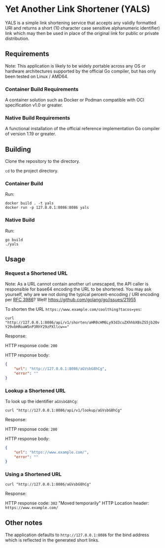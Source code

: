 # Yet Another Link Shortener (YALS)

YALS is a simple link shortening service that accepts any validly formatted URI and returns a short (10 character case sensitive alphanumeric identifier) link which may then be used in place of the original link for public or private distribution.

## Requirements

Note: This application is likely to be widely portable across any OS or hardware architectures supported by the official Go compiler, but has only been tested on Linux / AMD64.

### Container Build Requirements

A container solution such as Docker or Podman compatible with OCI specification v1.0 or greater.

### Native Build Requirements

A functional installation of the official reference implementation Go compiler of version 1.19 or greater.

## Building

Clone the repository to the directory.

`cd` to the project directory.

### Container Build

Run:

```
docker build . -t yals
docker run -p 127.0.0.1:8086:8086 yals
```

### Native Build

Run:

```
go build
./yals
```

## Usage

### Request a Shortened URL

Note: As a URL cannot contain another url unescaped, the API caller is responsible for base64 encoding the URL to be shortened. You may ask yourself, why are we not doing the typical percent-encoding / URI encoding per [RFC 3986](https://www.rfc-editor.org/rfc/rfc3986.html#page-12)? Well! https://github.com/golang/go/issues/21955

To shorten the URL `https://www.example.com/coolthing?tacos=yes`:

`curl "http://127.0.0.1:8086/api/v1/shorten/aHR0cHM6Ly93d3cuZXhhbXBsZS5jb20vY29vbHRoaW5nP3RhY29zPXllcw=="`

Response:


HTTP response code: `200`

HTTP response body:

```json
{
    "url": "http://127.0.0.1:8086/aGVsbG8hCg",
    "error": ""
}
```

### Lookup a Shortened URL

To look up the identifier `aGVsbG8hCg`:

`curl "http://127.0.0.1:8086/api/v1/lookup/aGVsbG8hCg"`

Response:

HTTP response code: `200`

HTTP response body:

```json
{
    "url": "https://www.example.com/",
    "error": ""
}

```

### Using a Shortened URL

`curl "http://127.0.0.1:8086/aGVsbG8hCg"`

Response:

HTTP response code: `302` "Moved temporarily"
HTTP Location header: `https://www.example.com/`

## Other notes

The application defaults to `http://127.0.0.1:8086` for the bind address which is reflected in the generated short links.

